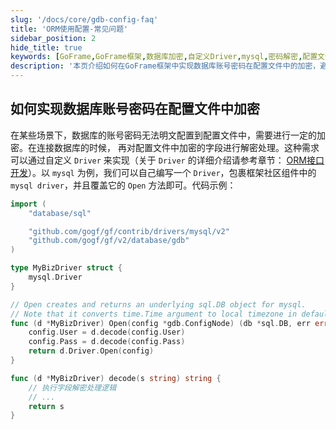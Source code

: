 ```yaml
---
slug: '/docs/core/gdb-config-faq'
title: 'ORM使用配置-常见问题'
sidebar_position: 2
hide_title: true
keywords: [GoFrame,GoFrame框架,数据库加密,自定义Driver,mysql,密码解密,配置文件加密,ORM接口开发,数据库账号保护,数据库连接]
description: '本页介绍如何在GoFrame框架中实现数据库账号密码在配置文件中的加密，避免敏感信息泄露。用户可以通过自定义Driver的方式，在连接数据库时对加密的字段进行解密处理。以mysql为例，代码示例展示了如何包裹mysql driver并覆盖其Open方法，确保数据库连接的安全性与灵活性。'
---
```


## 如何实现数据库账号密码在配置文件中加密

在某些场景下，数据库的账号密码无法明文配置到配置文件中，需要进行一定的加密。在连接数据库的时候，
再对配置文件中加密的字段进行解密处理。这种需求可以通过自定义 `Driver` 来实现（关于 `Driver` 的详细介绍请参考章节：
[ORM接口开发](../ORM接口开发/ORM接口开发.md)）。以 `mysql` 为例，我们可以自己编写一个 `Driver`，包裹框架社区组件中的 `mysql driver`，并且覆盖它的 `Open` 方法即可。代码示例：

```go
import (
	"database/sql"

	"github.com/gogf/gf/contrib/drivers/mysql/v2"
	"github.com/gogf/gf/v2/database/gdb"
)

type MyBizDriver struct {
	mysql.Driver
}

// Open creates and returns an underlying sql.DB object for mysql.
// Note that it converts time.Time argument to local timezone in default.
func (d *MyBizDriver) Open(config *gdb.ConfigNode) (db *sql.DB, err error) {
	config.User = d.decode(config.User)
	config.Pass = d.decode(config.Pass)
	return d.Driver.Open(config)
}

func (d *MyBizDriver) decode(s string) string {
	// 执行字段解密处理逻辑
	// ...
	return s
}
```